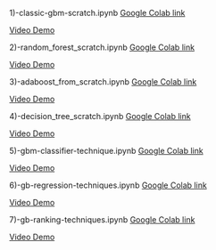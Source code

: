 1)-classic-gbm-scratch.ipynb
[Google Colab link](https://colab.research.google.com/drive/1XY2IMMuB5rC8l47gH9RF1XpYHgDY4XIN?usp=sharing)

[Video Demo](https://drive.google.com/file/d/1Cak-omb69m-ajGaX3lNXm3lHA-spunhe/view?usp=sharing)


2)-random_forest_scratch.ipynb
[Google Colab link](https://colab.research.google.com/drive/1iM4kIIB14Bew4TH4LieAy9OZgO3zixB3?usp=sharing)

[Video Demo](https://drive.google.com/file/d/13b6IOdHDmvGyPeFibD_dk95EaZkNBwa5/view?usp=sharing)

3)-adaboost_from_scratch.ipynb
[Google Colab link](https://colab.research.google.com/drive/1hcgyLdv46tE9XImRoHWhQE0hM4_s11_Y?usp=sharing)

[Video Demo](https://drive.google.com/file/d/1LgQrtyF_bOTwfACPLS8lvqgQ47jdm7X_/view?usp=sharing)

4)-decision_tree_scratch.ipynb
[Google Colab link](https://colab.research.google.com/drive/1_5tnYCz95_29sBYe8jXef1xTOjCvsd6H?usp=sharing)

[Video Demo](https://drive.google.com/file/d/19TToTaJTVaBnYyWbLf63UoH_E5Ie731G/view?usp=sharing)

5)-gbm-classifier-technique.ipynb
[Google Colab link](https://colab.research.google.com/drive/1a5K7Nq2RqvFgRUXogt8wiHDUXLx5OSEg?usp=sharing)

[Video Demo](https://drive.google.com/file/d/1fesOPbPnfe4k-FB6VLBxChWBBt3ORwA1/view?usp=sharing)

6)-gb-regression-techniques.ipynb
[Google Colab link](https://colab.research.google.com/drive/1ZKZgUtaXhui732cFonVFoASN_nQ0yKeS?usp=sharing)

[Video Demo](https://drive.google.com/file/d/1eTwqoGCjJdwjzeKylv6fOGpouKC0r8wY/view?usp=sharing)

7)-gb-ranking-techniques.ipynb
[Google Colab link](https://colab.research.google.com/drive/1uDra-ehebc6FG0ZQjLNQyjcGymwR9LAj?usp=sharing)

[Video Demo](https://drive.google.com/file/d/1VJc2GpFp_gP9t9bNGFvrzIhTZ-Ts6tZ8/view?usp=sharing)



